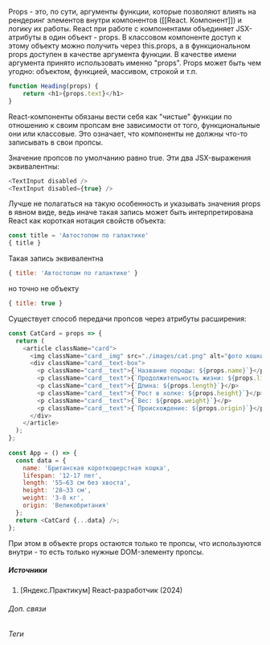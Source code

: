 Props  - это, по сути, аргументы функции, которые позволяют влиять на рендеринг элементов внутри компонентов ([[React. Компонент]]) и логику их работы.
React при работе с компонентами объединяет JSX-атрибуты в один объект - props. В классовом компоненте доступ к этому объекту можно получить через this.props, а в функциональном props доступен в качестве аргумента функции.
В качестве имени аргумента принято использовать именно "props".
Props может быть чем угодно: объектом, функцией, массивом, строкой и т.п.

```js
function Heading(props) {
	return <h1>{props.text}</h1>
}
```

React-компоненты обязаны вести себя как "чистые" функции по отношению к своим пропсам вне зависимости от того, функциональные они или классовые. Это означает, что компоненты не должны что-то записывать в свои пропсы.

Значение пропсов по умолчанию равно true. Эти два JSX-выражения эквивалентны:
```ts
<TextInput disabled />
<TextInput disabled={true} />
```
Лучше не полагаться на такую особенность и указывать значения props в явном виде, ведь иначе такая запись может быть интерпретирована React как короткая нотация свойств объекта:
```js
const title = 'Автостопом по галактике'
{ title }
```
Такая запись эквивалентна 
```js
{ title: 'Автостопом по галактике' }
```
но точно не объекту
```js
{ title: true }
```

Существует способ передачи пропсов через атрибуты расширения:
```js
const CatCard = props => {
  return (
    <article className="card">
      <img className="card__img" src="./images/cat.png" alt="фото кошки." />
      <div className="card__text-box">
        <p className="card__text">{`Название породы: ${props.name}`}</p>
        <p className="card__text">{`Продолжительность жизни: ${props.lifespan}`}</p>
        <p className="card__text">{`Длина: ${props.length}`}</p>
        <p className="card__text">{`Рост в холке: ${props.height}`}</p>
        <p className="card__text">{`Вес: ${props.weight}`}</p>
        <p className="card__text">{`Происхождение: ${props.origin}`}</p>
      </div>
    </article>
  );
};
  
const App = () => {
  const data = {
    name: 'Британская короткошерстная кошка',
    lifespan: '12-17 лет',
    length: '55–63 см без хвоста',
    height: '28–33 см',
    weight: '3-8 кг',
    origin: 'Великобритания'
  };
  return <CatCard {...data} />;
};
```

При этом в объекте props остаются только те пропсы, что используются внутри - то есть только нужные DOM-элементу пропсы.
##### Источники
1. \[Яндекс.Практикум] React-разработчик (2024)

###### Доп. связи

###### Теги
